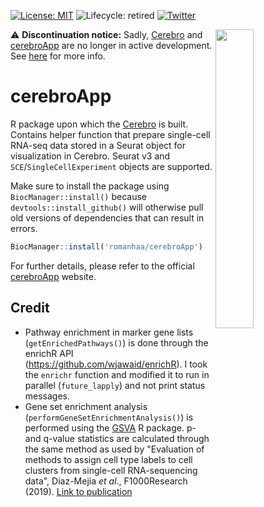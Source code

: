 [![License: MIT](https://img.shields.io/badge/License-MIT-yellow.svg)](https://opensource.org/licenses/MIT)
![Lifecycle: retired](https://img.shields.io/badge/lifecycle-retired-red.svg)
[![Twitter](https://img.shields.io/twitter/url/https/twitter.com/fakechek1.svg?label=Follow%20%40fakechek1&style=social)](https://twitter.com/fakechek1)

<img align="right" width="35%" height="auto" src="vignettes/logo_Cerebro.png">

:warning: __Discontinuation notice:__ Sadly, [Cerebro](https://github.com/romanhaa/Cerebro) and [cerebroApp](https://github.com/romanhaa/cerebroApp) are no longer in active development. See [here](./DISCONTINUATION_NOTICE.md) for more info.

# cerebroApp

R package upon which the [Cerebro](https://github.com/romanhaa/Cerebro) is built.
Contains helper function that prepare single-cell RNA-seq data stored in a Seurat object for visualization in Cerebro.
Seurat v3 and `SCE`/`SingleCellExperiment` objects are supported.

Make sure to install the package using `BiocManager::install()` because `devtools::install_github()` will otherwise pull old versions of dependencies that can result in errors.

```r
BiocManager::install('romanhaa/cerebroApp')
```

For further details, please refer to the official [cerebroApp](https://romanhaa.github.io/cerebroApp/) website.

## Credit

* Pathway enrichment in marker gene lists (`getEnrichedPathways()`) is done through the enrichR API (<https://github.com/wjawaid/enrichR>). I took the `enrichr` function and modified it to run in parallel (`future_lapply`) and not print status messages.
* Gene set enrichment analysis (`performGeneSetEnrichmentAnalysis()`) is performed using the [GSVA](https://bioconductor.org/packages/release/bioc/html/GSVA.html) R package. p- and q-value statistics are calculated through the same method as used by "Evaluation of methods to assign cell type labels to cell clusters from single-cell RNA-sequencing data", Diaz-Mejia *et al*., F1000Research (2019). [Link to publication](https://f1000research.com/articles/8-296/v2)
